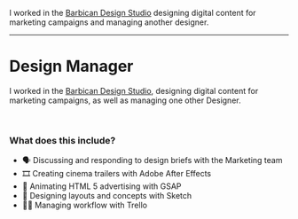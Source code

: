 I worked in the [Barbican Design Studio](https://www.creativelivesinprogress.com/article/barbican) designing digital content for marketing campaigns and managing another designer.

---

# Design Manager

I worked in the [Barbican Design Studio](https://www.creativelivesinprogress.com/article/barbican), designing digital content for marketing campaigns, as well as managing one other Designer.

<br>

### What does this include?

- 🗣️ Discussing and responding to design briefs with the Marketing team
- 🎞️ Creating cinema trailers with Adobe After Effects
- 🚀 Animating HTML 5 advertising with GSAP
- 🎨 Designing layouts and concepts with Sketch
- 👨‍💻 Managing workflow with Trello
